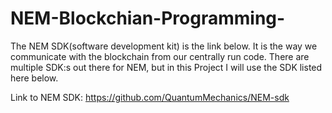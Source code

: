 # NEM-Blockchian-Programming-

The NEM SDK(software development kit) is the link below. 
It is the way we communicate with the blockchain from our centrally run code. There are multiple SDK:s out there for NEM,
but in this Project I will use the SDK listed here below.

Link to NEM SDK: https://github.com/QuantumMechanics/NEM-sdk
